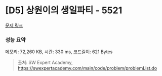 # [D5] 상원이의 생일파티 - 5521 

[문제 링크](https://swexpertacademy.com/main/code/problem/problemDetail.do?contestProbId=AWWO3kT6F2oDFAV4) 

### 성능 요약

메모리: 72,260 KB, 시간: 330 ms, 코드길이: 621 Bytes



> 출처: SW Expert Academy, https://swexpertacademy.com/main/code/problem/problemList.do